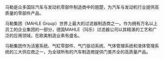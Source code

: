 马勒是众多国际汽车与发动机零部件制造商中的翘楚，为汽车与发动机行业提供高质量的零部件产品。

马勒集团（MAHLE Group）世界上最大的过滤器制造商之一。作为拥有万名以上员工的企业集团的一部分，德国MAHLE（玛乐）过滤器公司以其精湛的工艺和广泛的应用领域，在欧美制造业素有盛名。

马勒集团作为活塞系统、气缸零部件、气门驱动系统、气体管理系统和液体管理系统的三大供应商之一，为全球所有的汽车制造商提供门类齐全的高质量产品。